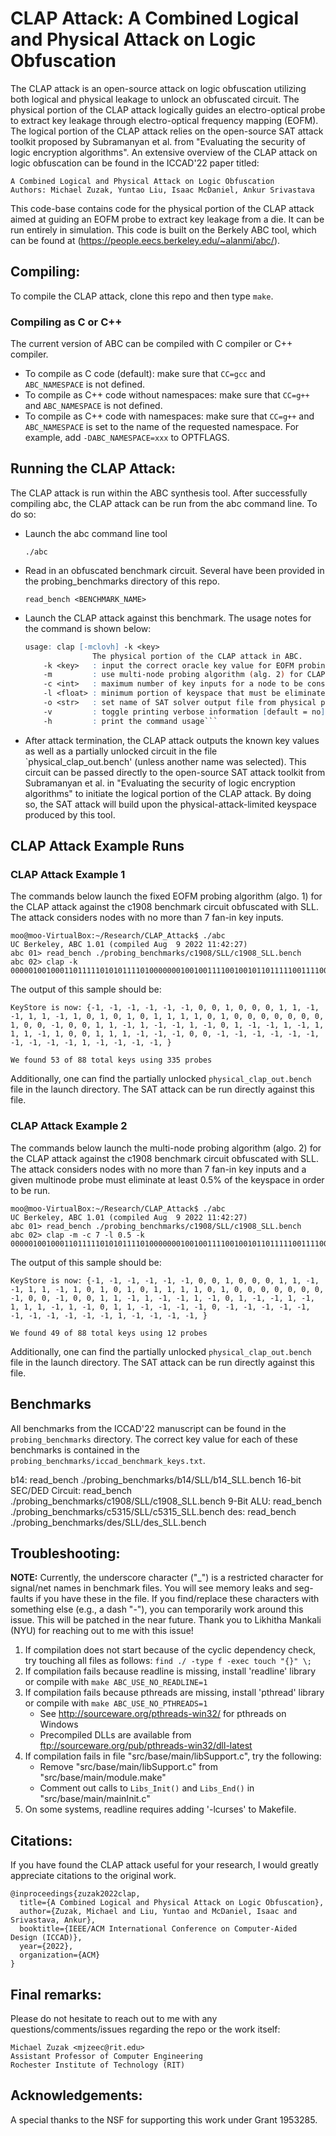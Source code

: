 # CLAP Attack: A Combined Logical and Physical Attack on Logic Obfuscation

The CLAP attack is an open-source attack on logic obfuscation utilizing both logical and physical leakage to unlock an obfuscated circuit. The physical portion of the CLAP attack logically guides an electro-optical probe to extract key leakage through electro-optical frequency mapping (EOFM). The logical portion of the CLAP attack relies on the open-source SAT attack toolkit proposed by Subramanyan et al. from "Evaluating the security of logic encryption algorithms". An extensive overview of the CLAP attack on logic obfuscation can be found in the ICCAD'22 paper titled:

    A Combined Logical and Physical Attack on Logic Obfuscation
    Authors: Michael Zuzak, Yuntao Liu, Isaac McDaniel, Ankur Srivastava

This code-base contains code for the physical portion of the CLAP attack aimed at guiding an EOFM probe to extract key leakage from a die. It can be run entirely in simulation. This code is built on the Berkely ABC tool, which can be found at (https://people.eecs.berkeley.edu/~alanmi/abc/).

## Compiling:

To compile the CLAP attack, clone this repo and then type `make`.

### Compiling as C or C++

The current version of ABC can be compiled with C compiler or C++ compiler.

 * To compile as C code (default): make sure that `CC=gcc` and `ABC_NAMESPACE` is not defined.
 * To compile as C++ code without namespaces: make sure that `CC=g++` and `ABC_NAMESPACE` is not defined.
 * To compile as C++ code with namespaces: make sure that `CC=g++` and `ABC_NAMESPACE` is set to
   the name of the requested namespace. For example, add `-DABC_NAMESPACE=xxx` to OPTFLAGS.

## Running the CLAP Attack:

The CLAP attack is run within the ABC synthesis tool. After successfully compiling abc, the CLAP attack can be run from the abc command line. To do so:

* Launch the abc command line tool

    
    ```./abc```

* Read in an obfuscated benchmark circuit. Several have been provided in the probing_benchmarks directory of this repo.

    ```read_bench <BENCHMARK_NAME>```

* Launch the CLAP attack against this benchmark. The usage notes for the command is shown below:

    ```abc 01> clap -h
    usage: clap [-mclovh] -k <key> 
                   The physical portion of the CLAP attack in ABC.
        -k <key>   : input the correct oracle key value for EOFM probing simulation 
        -m         : use multi-node probing algorithm (alg. 2) for CLAP attack, omitting this command uses fixed EOFM probe algorithm (alg. 1)
        -c <int>   : maximum number of key inputs for a node to be considered for EOFM probing [default = 7]
        -l <float> : minimum portion of keyspace that must be eliminated for a multi-node probe to be run [default = 0.006125]
        -o <str>   : set name of SAT solver output file from physical portion of CLAP attack [default = "physical_clap_out.bench"]
        -v         : toggle printing verbose information [default = no]
        -h         : print the command usage```

* After attack termination, the CLAP attack outputs the known key values as well as a partially unlocked circuit in the file `physical_clap_out.bench' (unless another name was selected). This circuit can be passed directly to the open-source SAT attack toolkit from Subramanyan et al. in "Evaluating the security of logic encryption algorithms" to initiate the logical portion of the CLAP attack. By doing so, the SAT attack will build upon the physical-attack-limited keyspace produced by this tool.
    
## CLAP Attack Example Runs

### CLAP Attack Example 1
The commands below launch the fixed EOFM probing algorithm (algo. 1) for the CLAP attack against the c1908 benchmark circuit obfuscated with SLL. The attack considers nodes with no more than 7 fan-in key inputs.
    
    moo@moo-VirtualBox:~/Research/CLAP_Attack$ ./abc
    UC Berkeley, ABC 1.01 (compiled Aug  9 2022 11:42:27)
    abc 01> read_bench ./probing_benchmarks/c1908/SLL/c1908_SLL.bench 
    abc 02> clap -k 0000010010001101111101010111101000000010010011110010010110111110011110000010100110110111
    
The output of this sample should be:
    
    KeyStore is now: {-1, -1, -1, -1, -1, -1, 0, 0, 1, 0, 0, 0, 1, 1, -1, -1, 1, 1, -1, 1, 0, 1, 0, 1, 0, 1, 1, 1, 1, 0, 1, 0, 0, 0, 0, 0, 0, 0, 1, 0, 0, -1, 0, 0, 1, 1, -1, 1, -1, -1, 1, -1, 0, 1, -1, -1, 1, -1, 1, 1, 1, -1, 1, 0, 0, 1, 1, 1, -1, -1, -1, 0, 0, -1, -1, -1, -1, -1, -1, -1, -1, -1, -1, 1, -1, -1, -1, -1, }

    We found 53 of 88 total keys using 335 probes

Additionally, one can find the partially unlocked `physical_clap_out.bench` file in the launch directory. The SAT attack can be run directly against this file.
    
### CLAP Attack Example 2
The commands below launch the multi-node probing algorithm (algo. 2) for the CLAP attack against the c1908 benchmark circuit obfuscated with SLL. The attack considers nodes with no more than 7 fan-in key inputs and a given multinode probe must eliminate at least 0.5% of the keyspace in order to be run.
    
    moo@moo-VirtualBox:~/Research/CLAP_Attack$ ./abc
    UC Berkeley, ABC 1.01 (compiled Aug  9 2022 11:42:27)
    abc 01> read_bench ./probing_benchmarks/c1908/SLL/c1908_SLL.bench 
    abc 02> clap -m -c 7 -l 0.5 -k 0000010010001101111101010111101000000010010011110010010110111110011110000010100110110111
    
The output of this sample should be:
    
    KeyStore is now: {-1, -1, -1, -1, -1, -1, 0, 0, 1, 0, 0, 0, 1, 1, -1, -1, 1, 1, -1, 1, 0, 1, 0, 1, 0, 1, 1, 1, 1, 0, 1, 0, 0, 0, 0, 0, 0, 0, -1, 0, 0, -1, 0, 0, 1, 1, -1, 1, -1, -1, 1, -1, 0, 1, -1, -1, 1, -1, 1, 1, 1, -1, 1, -1, 0, 1, 1, -1, -1, -1, -1, 0, -1, -1, -1, -1, -1, -1, -1, -1, -1, -1, -1, 1, -1, -1, -1, -1, }

    We found 49 of 88 total keys using 12 probes

Additionally, one can find the partially unlocked `physical_clap_out.bench` file in the launch directory. The SAT attack can be run directly against this file.
    
## Benchmarks

All benchmarks from the ICCAD'22 manuscript can be found in the `probing_benchmarks` directory. The correct key value for each of these benchmarks is contained in the `probing_benchmarks/iccad_benchmark_keys.txt`.

b14:
read_bench ./probing_benchmarks/b14/SLL/b14_SLL.bench
16-bit SEC/DED Circuit:
read_bench ./probing_benchmarks/c1908/SLL/c1908_SLL.bench
9-Bit ALU:
read_bench ./probing_benchmarks/c5315/SLL/c5315_SLL.bench
des:
read_bench ./probing_benchmarks/des/SLL/des_SLL.bench

## Troubleshooting:

**NOTE:** Currently, the underscore character ("_") is a restricted character for signal/net names in benchmark files. You will see memory leaks and seg-faults if you have these in the file. If you find/replace these characters with something else (e.g., a dash "-"), you can temporarily work around this issue. This will be patched in the near future. Thank you to Likhitha Mankali (NYU) for reaching out to me with this issue!

 1. If compilation does not start because of the cyclic dependency check, 
try touching all files as follows: `find ./ -type f -exec touch "{}" \;`
 1. If compilation fails because readline is missing, install 'readline' library or
compile with `make ABC_USE_NO_READLINE=1`
 1. If compilation fails because pthreads are missing, install 'pthread' library or
compile with `make ABC_USE_NO_PTHREADS=1`
    * See http://sourceware.org/pthreads-win32/ for pthreads on Windows
    * Precompiled DLLs are available from ftp://sourceware.org/pub/pthreads-win32/dll-latest
 1. If compilation fails in file "src/base/main/libSupport.c", try the following:
    * Remove "src/base/main/libSupport.c" from "src/base/main/module.make"
    * Comment out calls to `Libs_Init()` and `Libs_End()` in "src/base/main/mainInit.c"
 1. On some systems, readline requires adding '-lcurses' to Makefile.

## Citations:

If you have found the CLAP attack useful for your research, I would greatly appreciate citations to the original work. 

    @inproceedings{zuzak2022clap,
      title={A Combined Logical and Physical Attack on Logic Obfuscation},
      author={Zuzak, Michael and Liu, Yuntao and McDaniel, Isaac and Srivastava, Ankur},
      booktitle={IEEE/ACM International Conference on Computer-Aided Design (ICCAD)},
      year={2022},
      organization={ACM}
    }

## Final remarks:

Please do not hesitate to reach out to me with any questions/comments/issues regarding the repo or the work itself:

    Michael Zuzak <mjzeec@rit.edu>
    Assistant Professor of Computer Engineering
    Rochester Institute of Technology (RIT) 
    
## Acknowledgements:

A special thanks to the NSF for supporting this work under Grant 1953285.

